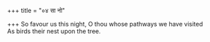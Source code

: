 +++
title = "०४ सा नो"

+++
So favour us this night, O thou whose pathways we have visited  
     As birds their nest upon the tree.